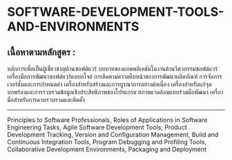 # SOFTWARE-DEVELOPMENT-TOOLS-AND-ENVIRONMENTS

## เนื้อหาตามหลักสูตร :

หลักการเพื่อเป็นผู้เชี่ยวชาญด้านซอฟต์แวร์ บทบาทของแอพพลิเคชันในงานด้านวิศวกรรมซอฟต์แวร์ เครื่องมือการพัฒนาซอฟต์แวร์แบบอไจล์ การติดตามความคืบหน้าของการพัฒนาผลิตภัณฑ์ การจัดการเวอร์ชั่นและการกำหนดค่า เครื่องสำหรับสร้างและการบูรณาการอย่างต่อเนื่อง เครื่องสำหรับแก้จุดบกพร่องและการรวบรวมข้อมูลเชิงประสิทธิภาพชองโปรแกรม สภาพแวดล้อมแบบร่วมมือพัฒนา เครื่องมือสำหรับการควบรวบรวมและติดตั้ง

-----------------------------------------------------------------------------------------------------------------------


Principles to Software Professionals, Roles of Applications in Software Engineering Tasks, Agile Software Development Tools, Product Development Tracking, Version and Configuration Management, Build and Continuous Integration Tools, Program Debugging and Profiling Tools, Collaborative Development Environments, Packaging and Deployment

